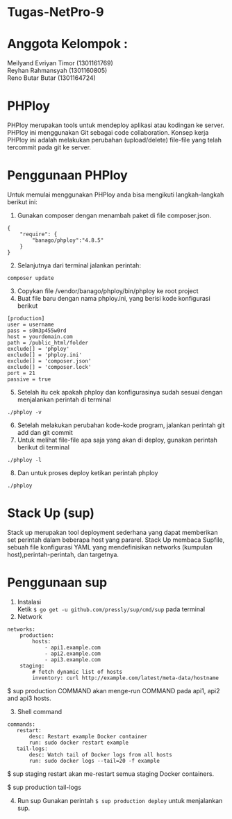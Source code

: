 # Tugas-NetPro-9
# Anggota Kelompok : 
Meilyand Evriyan Timor (1301161769)  
Reyhan Rahmansyah (1301160805)  
Reno Butar Butar (1301164724)  

# PHPloy 
PHPloy merupakan tools untuk mendeploy aplikasi atau kodingan ke server. PHPloy ini menggunakan Git sebagai code collaboration. Konsep kerja PHPloy ini adalah melakukan perubahan (upload/delete) file-file yang telah tercommit pada git ke server.

# Penggunaan PHPloy
Untuk memulai menggunakan PHPloy anda bisa mengikuti langkah-langkah berikut ini:  
1. Gunakan composer dengan menambah paket di file composer.json.  
```
{
    "require": {
        "banago/phploy":"4.8.5"
    }
}
```  
2. Selanjutnya dari terminal jalankan perintah:  
```
composer update
```  
3. Copykan file /vendor/banago/phploy/bin/phploy ke root project  
4. Buat file baru dengan nama phploy.ini, yang berisi kode konfigurasi berikut  
```
[production]
user = username
pass = s0m3p455w0rd
host = yourdomain.com
path = /public_html/folder
exclude[] = 'phploy'
exclude[] = 'phploy.ini'
exclude[] = 'composer.json'
exclude[] = 'composer.lock'
port = 21
passive = true
```  
5. Setelah itu cek apakah phploy dan konfigurasinya sudah sesuai dengan menjalankan perintah di terminal  
```
./phploy -v
```  
6. Setelah melakukan perubahan kode-kode program, jalankan perintah git add dan git commit  
7. Untuk melihat file-file apa saja yang akan di deploy, gunakan perintah berikut di terminal  
```
./phploy -l
```  
8. Dan untuk proses deploy ketikan perintah phploy  
```
./phploy
```  

# Stack Up (sup)
Stack up merupakan tool deployment sederhana yang dapat memberikan set perintah dalam beberapa host yang pararel. Stack Up membaca Supfile, sebuah file konfigurasi YAML yang mendefinisikan networks (kumpulan host),perintah-perintah, dan targetnya.

# Penggunaan sup
1. Instalasi  
Ketik ``` $ go get -u github.com/pressly/sup/cmd/sup ``` pada terminal  
2. Network
```
networks:
    production:
        hosts:
            - api1.example.com
            - api2.example.com
            - api3.example.com
    staging:
        # fetch dynamic list of hosts
        inventory: curl http://example.com/latest/meta-data/hostname
 ```  
 $ sup production COMMAND akan menge-run COMMAND pada api1, api2 and api3 hosts.  
 
 3. Shell command
 ```
 commands:
    restart:
        desc: Restart example Docker container
        run: sudo docker restart example
    tail-logs:
        desc: Watch tail of Docker logs from all hosts
        run: sudo docker logs --tail=20 -f example
 ```  
$ sup staging restart akan me-restart semua staging Docker containers.

$ sup production tail-logs  

4. Run sup
Gunakan perintah ``` $ sup production deploy ``` untuk menjalankan sup.
